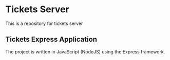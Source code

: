 # Tickets Server

This is a repository for tickets server

## Tickets Express Application

The project is written in JavaScript (NodeJS) using the Express framework.
